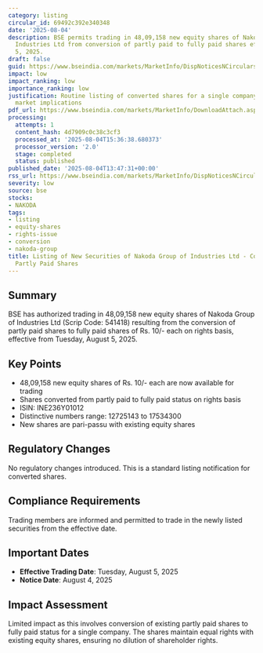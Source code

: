 ```yaml
---
category: listing
circular_id: 69492c392e340348
date: '2025-08-04'
description: BSE permits trading in 48,09,158 new equity shares of Nakoda Group of
  Industries Ltd from conversion of partly paid to fully paid shares effective August
  5, 2025.
draft: false
guid: https://www.bseindia.com/markets/MarketInfo/DispNoticesNCirculars.aspx?Noticeid={2ADF20A3-F9F4-4729-9623-B286D4682764}&noticeno=20250804-48&dt=08/04/2025&icount=48&totcount=55&flag=0
impact: low
impact_ranking: low
importance_ranking: low
justification: Routine listing of converted shares for a single company with no broader
  market implications
pdf_url: https://www.bseindia.com/markets/MarketInfo/DownloadAttach.aspx?id=20250804-48&attachedId=
processing:
  attempts: 1
  content_hash: 4d7909c0c38c3cf3
  processed_at: '2025-08-04T15:36:38.680373'
  processor_version: '2.0'
  stage: completed
  status: published
published_date: '2025-08-04T13:47:31+00:00'
rss_url: https://www.bseindia.com/markets/MarketInfo/DispNoticesNCirculars.aspx?Noticeid={2ADF20A3-F9F4-4729-9623-B286D4682764}&noticeno=20250804-48&dt=08/04/2025&icount=48&totcount=55&flag=0
severity: low
source: bse
stocks:
- NAKODA
tags:
- listing
- equity-shares
- rights-issue
- conversion
- nakoda-group
title: Listing of New Securities of Nakoda Group of Industries Ltd - Conversion of
  Partly Paid Shares
---
```


## Summary

BSE has authorized trading in 48,09,158 new equity shares of Nakoda Group of Industries Ltd (Scrip Code: 541418) resulting from the conversion of partly paid shares to fully paid shares of Rs. 10/- each on rights basis, effective from Tuesday, August 5, 2025.

## Key Points

- 48,09,158 new equity shares of Rs. 10/- each are now available for trading
- Shares converted from partly paid to fully paid status on rights basis
- ISIN: INE236Y01012
- Distinctive numbers range: 12725143 to 17534300
- New shares are pari-passu with existing equity shares

## Regulatory Changes

No regulatory changes introduced. This is a standard listing notification for converted shares.

## Compliance Requirements

Trading members are informed and permitted to trade in the newly listed securities from the effective date.

## Important Dates

- **Effective Trading Date**: Tuesday, August 5, 2025
- **Notice Date**: August 4, 2025

## Impact Assessment

Limited impact as this involves conversion of existing partly paid shares to fully paid status for a single company. The shares maintain equal rights with existing equity shares, ensuring no dilution of shareholder rights.